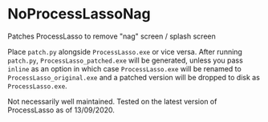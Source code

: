 # NoProcessLassoNag
Patches ProcessLasso to remove "nag" screen / splash screen

Place `patch.py` alongside `ProcessLasso.exe` or vice versa. After running `patch.py`, `ProcessLasso_patched.exe` will be generated, unless you pass `inline` as an option in which case `ProcessLasso.exe` will be renamed to `ProcessLasso_original.exe` and a patched version will be dropped to disk as `ProcessLasso.exe`.

Not necessarily well maintained. Tested on the latest version of ProcessLasso as of 13/09/2020.
